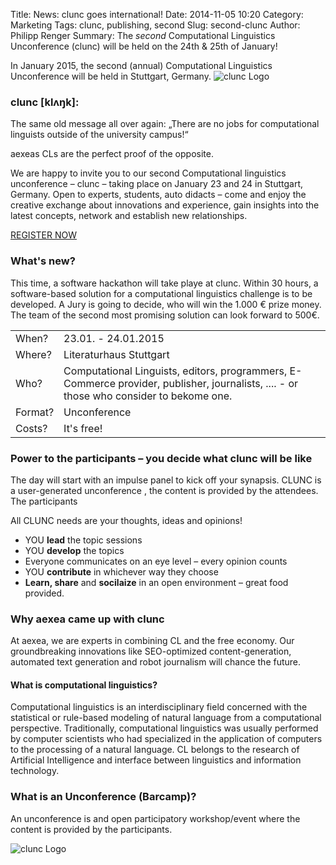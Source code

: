 Title: News: clunc goes international! 
Date: 2014-11-05 10:20
Category: Marketing
Tags: clunc, publishing, second
Slug: second-clunc
Author: Philipp Renger
Summary: The _second_ Computational Linguistics Unconference (clunc) will be held on the 24th & 25th of January!

In January 2015, the second (annual) Computational Linguistics Unconference will be held in Stuttgart, Germany.
![clunc Logo](https://s3-eu-west-1.amazonaws.com/uploads-eu.hipchat.com/81297/586215/087RZFJMRzWSen7/clunc%20logo%20claim.png)


### clunc [klʌŋk]: 

The same old message all over again: „There are no jobs for computational linguists outside of  the university campus!“

aexeas CLs are the perfect proof of the opposite. 

We are happy to invite you to our second Computational linguistics unconference – clunc – taking place on January 23 and 24 in Stuttgart, Germany. Open to experts, students, auto didacts – come and enjoy the creative exchange about innovations and experience, gain insights into the latest concepts, network and establish new relationships. 

[REGISTER NOW](/pages/30_anmeldung_en.html)

### What's new?

This time, a software hackathon will take playe at clunc. Within 30 hours, a software-based solution for a computational linguistics challenge is to be developed. 
A Jury is going to decide, who will win the 1.000 € prize money. The team of the second most promising solution can look forward to 500€.

<table>
    <tr>
        <td>When?</td>
        <td>23.01. - 24.01.2015</td>
    </tr>
        <tr>
        <td>Where?</td>
        <td>Literaturhaus Stuttgart</td>
    </tr>
        <tr>
        <td>Who?</td>
        <td>Computational Linguists, editors, programmers, E-Commerce provider, publisher, journalists, .... - or those who consider to bekome one.</td>
    </tr>
        <tr>
        <td>Format?</td>
        <td> Unconference</td>
    </tr>
        <tr>
        <td>Costs?</td>
        <td>It's free!</td>
    </tr>
</table>


### Power to the participants – you decide what clunc will be like

The day will start with an impulse panel to kick off your synapsis. CLUNC is a user-generated unconference , the content is provided by the attendees. The participants 

All CLUNC needs are your thoughts, ideas and opinions!

* YOU **lead** the topic sessions
* YOU **develop** the topics
* Everyone communicates on an eye level – every opinion counts
* YOU **contribute** in whichever way they choose 
* **Learn, share** and **socilaize** in an open environment – great food provided.


### Why aexea came up with clunc 

At aexea, we are experts in combining CL and the free economy. Our groundbreaking innovations like SEO-optimized content-generation, automated text generation and robot journalism will chance the future. 


#### What is computational linguistics?

Computational linguistics is an interdisciplinary field concerned with the statistical or rule-based modeling of natural language from a computational perspective. Traditionally, computational linguistics was usually performed by computer scientists who had specialized in the application of computers to the processing of a natural language. CL belongs to the research of Artificial Intelligence and interface between linguistics and information technology.


### What is an Unconference (Barcamp)?

An unconference is and open participatory workshop/event where the content is provided by the participants.

![clunc Logo](https://s3-eu-west-1.amazonaws.com/uploads-eu.hipchat.com/81297/586215/087RZFJMRzWSen7/clunc%20logo%20claim.png)

